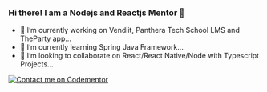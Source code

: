### Hi there! I am a Nodejs and Reactjs Mentor 👋

- 🔭 I’m currently working on Vendiit, Panthera Tech School LMS and TheParty app...
- 🌱 I’m currently learning Spring Java Framework...
- 👯 I’m looking to collaborate on React/React Native/Node with Typescript Projects...


<!--
**wonderfulolanrewaju/wonderfulolanrewaju** is a ✨ _special_ ✨ repository because its `README.md` (this file) appears on your GitHub profile.

Here are some ideas to get you started:

- 🔭 I’m currently working on ...
- 🌱 I’m currently learning ...
- 👯 I’m looking to collaborate on ...
- 🤔 I’m looking for help with ...
- 💬 Ask me about ...
- 📫 How to reach me: ...
- 😄 Pronouns: ...
- ⚡ Fun fact: ...
-->
[![Contact me on Codementor](https://www.codementor.io/m-badges/eyiwumiolaboye/im-a-cm-b.svg)](https://www.codementor.io/@eyiwumiolaboye?refer=badge)
